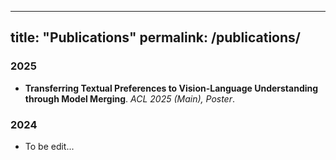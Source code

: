 
---
title: "Publications"
permalink: /publications/
---

### 2025
- **Transferring Textual Preferences to Vision-Language Understanding through Model Merging**. *ACL 2025 (Main), Poster*. 

### 2024
- To be edit...